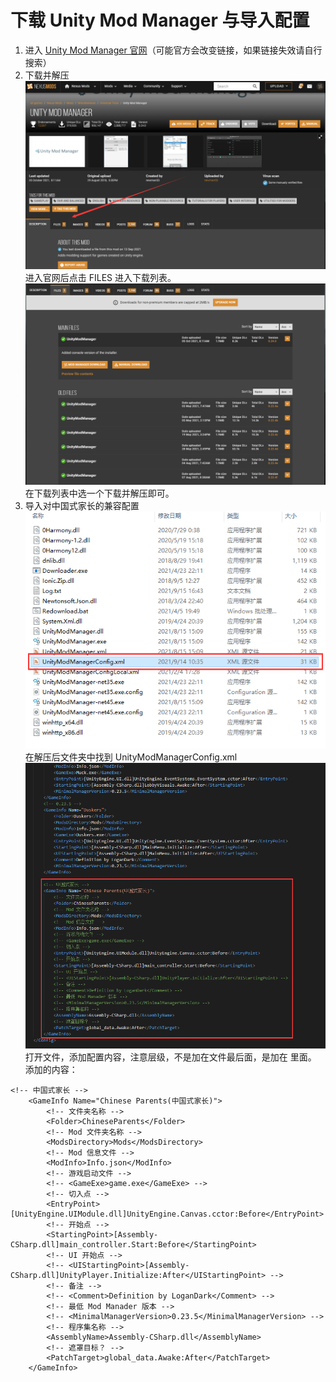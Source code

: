 # 下载 Unity Mod Manager 与导入配置
1. 进入 [Unity Mod Manager 官网](https://www.nexusmods.com/site/mods/21/?tab=description)（可能官方会改变链接，如果链接失效请自行搜索）
2. 下载并解压
![官网](UnityModManagerHome.png)
进入官网后点击 FILES 进入下载列表。
![文件列表](UnityModManagerFiles.png)
在下载列表中选一个下载并解压即可。
3. 导入对中国式家长的兼容配置
![解压后文件夹](WindowsFiles.png)
在解压后文件夹中找到 UnityModManagerConfig.xml
![修改配置](ChangeConfig.png)
打开文件，添加配置内容，注意层级，不是加在文件最后面，是加在 <config></config> 里面。  
添加的内容：
```
<!-- 中国式家长 -->
	<GameInfo Name="Chinese Parents(中国式家长)">
		<!-- 文件夹名称 -->
		<Folder>ChineseParents</Folder>
		<!-- Mod 文件夹名称 -->
		<ModsDirectory>Mods</ModsDirectory>
		<!-- Mod 信息文件 -->
		<ModInfo>Info.json</ModInfo>
		<!-- 游戏启动文件 -->
		<!-- <GameExe>game.exe</GameExe> -->
		<!-- 切入点 -->
		<EntryPoint>[UnityEngine.UIModule.dll]UnityEngine.Canvas.cctor:Before</EntryPoint>
		<!-- 开始点 -->
		<StartingPoint>[Assembly-CSharp.dll]main_controller.Start:Before</StartingPoint>
		<!-- UI 开始点 -->
		<!-- <UIStartingPoint>[Assembly-CSharp.dll]UnityPlayer.Initialize:After</UIStartingPoint> -->
		<!-- 备注 -->
		<!-- <Comment>Definition by LoganDark</Comment> -->
		<!-- 最低 Mod Manader 版本 -->
		<!-- <MinimalManagerVersion>0.23.5</MinimalManagerVersion> -->
		<!-- 程序集名称 -->
		<AssemblyName>Assembly-CSharp.dll</AssemblyName>
		<!-- 遮罩目标？ -->
		<PatchTarget>global_data.Awake:After</PatchTarget>
	</GameInfo>
```
